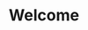 ---
title: "Welcome"
url: /ciudad-autonoma-de-buenos-aires/welcome-marcelo-t-de-alvear/
shop: zapatos
---